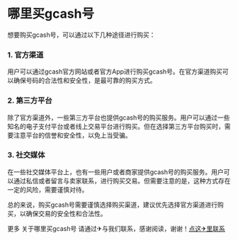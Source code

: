 # 哪里买gcash号

想要购买gcash号，可以通过以下几种途径进行购买：

### 1. 官方渠道
用户可以通过gcash官方网站或者官方App进行购买gcash号。在官方渠道购买可以确保号码的合法性和安全性，是最可靠的购买方式。

### 2. 第三方平台
除了官方渠道外，一些第三方平台也提供gcash号的购买服务。用户可以通过一些知名的电子支付平台或者线上交易平台进行购买。但在选择第三方平台购买时，需要注意平台的信誉和安全性，以免上当受骗。

### 3. 社交媒体
在一些社交媒体平台上，也有一些用户或者商家提供gcash号的购买服务。用户可以通过私信或者留言与卖家联系，进行购买交易。但需要注意的是，这种方式存在一定的风险，需要谨慎对待。

总的来说，购买gcash号需要谨慎选择购买渠道，建议优先选择官方渠道进行购买，以确保交易的安全性和合法性。

更多 关于哪里买gcash号 请通过✈与我们联系，感谢阅读，谢谢！[点这✈里联系](https://gg.k02.cc)